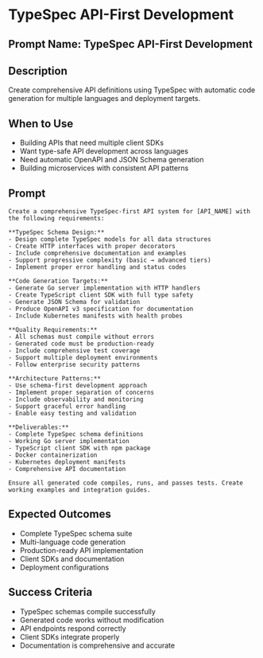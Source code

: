 # TypeSpec API-First Development

## Prompt Name: TypeSpec API-First Development

## Description
Create comprehensive API definitions using TypeSpec with automatic code generation for multiple languages and deployment targets.

## When to Use
- Building APIs that need multiple client SDKs
- Want type-safe API development across languages
- Need automatic OpenAPI and JSON Schema generation
- Building microservices with consistent API patterns

## Prompt

```
Create a comprehensive TypeSpec-first API system for [API_NAME] with the following requirements:

**TypeSpec Schema Design:**
- Design complete TypeSpec models for all data structures
- Create HTTP interfaces with proper decorators
- Include comprehensive documentation and examples
- Support progressive complexity (basic → advanced tiers)
- Implement proper error handling and status codes

**Code Generation Targets:**
- Generate Go server implementation with HTTP handlers
- Create TypeScript client SDK with full type safety
- Generate JSON Schema for validation
- Produce OpenAPI v3 specification for documentation
- Include Kubernetes manifests with health probes

**Quality Requirements:**
- All schemas must compile without errors
- Generated code must be production-ready
- Include comprehensive test coverage
- Support multiple deployment environments
- Follow enterprise security patterns

**Architecture Patterns:**
- Use schema-first development approach
- Implement proper separation of concerns
- Include observability and monitoring
- Support graceful error handling
- Enable easy testing and validation

**Deliverables:**
- Complete TypeSpec schema definitions
- Working Go server implementation
- TypeScript client SDK with npm package
- Docker containerization
- Kubernetes deployment manifests
- Comprehensive API documentation

Ensure all generated code compiles, runs, and passes tests. Create working examples and integration guides.
```

## Expected Outcomes
- Complete TypeSpec schema suite
- Multi-language code generation
- Production-ready API implementation
- Client SDKs and documentation
- Deployment configurations

## Success Criteria
- TypeSpec schemas compile successfully
- Generated code works without modification
- API endpoints respond correctly
- Client SDKs integrate properly
- Documentation is comprehensive and accurate
